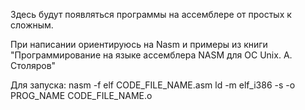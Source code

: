 Здесь будут появляться программы на ассемблере от простых к сложным. 

При написании ориентируюсь на Nasm и примеры из книги "Программирование на языке ассемблера NASM для ОС Unix. А. Столяров"

Для запуска:
nasm -f elf CODE_FILE_NAME.asm
ld -m elf_i386 -s -o PROG_NAME CODE_FILE_NAME.o

